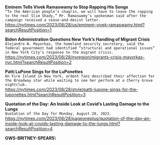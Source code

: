 **Eminem Tells Vivek Ramaswamy to Stop Rapping His Songs**\
`“To the American people’s chagrin, we will have to leave the rapping to the real Slim Shady,” Mr. Ramaswamy’s spokesman said after the campaign received a cease-and-desist letter.`\
https://nytimes.com/2023/08/28/us/eminem-vivek-ramaswamy.html?searchResultPosition=1

**Biden Administration Questions New York’s Handling of Migrant Crisis**\
`Alejandro N. Mayorkas, the homeland security secretary, said the federal government had identified “structural and operational issues” in New York City’s response to the migrant crisis.`\
https://nytimes.com/2023/08/28/nyregion/migrants-crisis-mayorkas-nyc.html?searchResultPosition=2

**Patti LuPone Sings for the LuPonettes**\
`On Fire Island in New York, ardent fans described their affection for the Broadway star while waiting to see her perform at a Cherry Grove nightclub.`\
https://nytimes.com/2023/08/28/style/patti-lupone-sings-for-the-luponettes.html?searchResultPosition=3

**Quotation of the Day: An Inside Look at Covid’s Lasting Damage to the Lungs**\
`Quotation of the Day for Monday, August 28, 2023.`\
https://nytimes.com/2023/08/28/pageoneplus/quotation-of-the-day-an-inside-look-at-covids-lasting-damage-to-the-lungs.html?searchResultPosition=4

**GWS-BRITNEY-SPEARS**\
